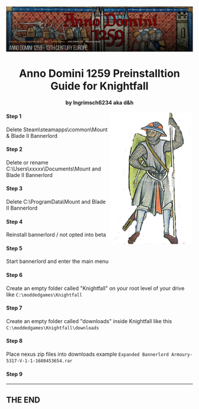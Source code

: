 ![](https://github.com/Knightfall-dh/AD1259BL1.1.5/blob/main/png/1259.png?raw=true)
# <h1 align="center" id="heading">Anno Domini 1259 Preinstalltion Guide for Knightfall </h1>
#### <h4 align="center" id="heading"> by Ingrimsch6234 aka d&h</h4>  


 
<img align="right" width="225" height="355" src="https://github.com/Knightfall-dh/Knightfall1.1.3/blob/main/images/spearguy.png?raw=true"> 


#### Step 1  
Delete Steam\steamapps\common\Mount & Blade II Bannerlord
#### Step 2
Delete or rename C:\Users\xxxxx\Documents\Mount and Blade II Bannerlord
#### Step 3
Delete C:\ProgramData\Mount and Blade II Bannerlord
#### Step 4
Reinstall bannerlord / not opted into beta
#### Step 5
Start bannerlord and enter the main menu
#### Step 6
Create an empty folder called "Knightfall" on your root level of your drive like `C:\moddedgames\Knightfall`
#### Step 7
Create an empty folder called "downloads" inside Knightfall like this `C:\moddedgames\Knightfall\downloads`
#### Step 8
Place nexus zip files into downloads example `Expanded Bannerlord Armoury-5317-V-1-1-1680453654.rar`
#### Step 9




***************************************************************************************************   


## THE END
